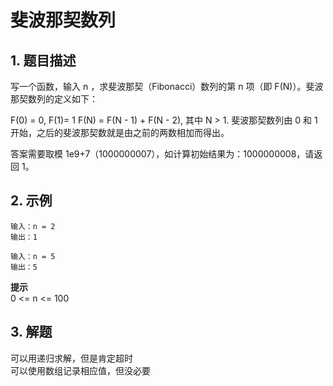 # 斐波那契数列

## 1. 题目描述
写一个函数，输入 n ，求斐波那契（Fibonacci）数列的第 n 项（即 F(N)）。斐波那契数列的定义如下：

F(0) = 0, F(1)= 1
F(N) = F(N - 1) + F(N - 2), 其中 N > 1.
斐波那契数列由 0 和 1 开始，之后的斐波那契数就是由之前的两数相加而得出。

答案需要取模 1e9+7（1000000007），如计算初始结果为：1000000008，请返回 1。

## 2. 示例
```
输入：n = 2
输出：1
```
```
输入：n = 5
输出：5
```

**提示**  
0 <= n <= 100

## 3. 解题
可以用递归求解，但是肯定超时  
可以使用数组记录相应值，但没必要